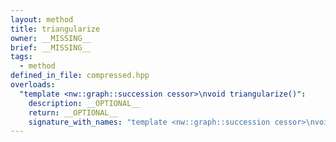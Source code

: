 ```yaml
---
layout: method
title: triangularize
owner: __MISSING__
brief: __MISSING__
tags:
  - method
defined_in_file: compressed.hpp
overloads:
  "template <nw::graph::succession cessor>\nvoid triangularize()":
    description: __OPTIONAL__
    return: __OPTIONAL__
    signature_with_names: "template <nw::graph::succession cessor>\nvoid triangularize()"
---
```

